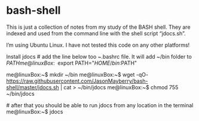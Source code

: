 # bash-shell

This is just a collection of notes from my study of the BASH shell. They are indexed and used from the command line with the shell script “jdocs.sh”.

I’m using Ubuntu Linux. I have not tested this code on any other platforms!

Install jdocs
\# add the line below too ~.bashrc file. It will add ~/bin folder to $PATH
me@linuxBox:~$ export PATH="$HOME/bin:$PATH"

me@linuxBox:~$ mkdir ~/bin
me@linuxBox:~$ wget -qO- https://raw.githubusercontent.com/JasonMayberry/bash-shell/master/jdocs.sh | cat > ~/bin/jdocs
me@linuxBox:~$ chmod 755 ~/bin/jdocs

\# after that you should be able to run jdocs from any location in the terminal
me@linuxBox:~$ jdocs
